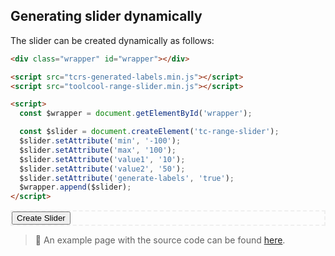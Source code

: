 ## Generating slider dynamically

<div data-examples="created-slider-dynamically"></div>

The slider can be created dynamically as follows:

```html
<div class="wrapper" id="wrapper"></div>

<script src="tcrs-generated-labels.min.js"></script>
<script src="toolcool-range-slider.min.js"></script>

<script>
  const $wrapper = document.getElementById('wrapper');

  const $slider = document.createElement('tc-range-slider');
  $slider.setAttribute('min', '-100');
  $slider.setAttribute('max', '100');
  $slider.setAttribute('value1', '10');
  $slider.setAttribute('value2', '50');
  $slider.setAttribute('generate-labels', 'true');
  $wrapper.append($slider);
</script>
```

<div class="my-12 flex flex-col items-center p-4" 
    id="slider-box-1"
    style="border: 2px dashed #efefef">
    <button id="create-slider-btn-1" type="button" class="group inline-flex items-center h-9 rounded-full text-sm font-semibold whitespace-nowrap px-3 focus:outline-none focus:ring-2 bg-sky-50 text-sky-600 hover:bg-sky-100 hover:text-sky-700 focus:ring-sky-600 mt-8 mx-2">Create Slider</button>
</div> 

> :pushpin: An example page with the source code can be found [here](https://github.com/toolcool-org/toolcool-range-slider/blob/main/examples/22-gererate-slider-dynamically.html).
